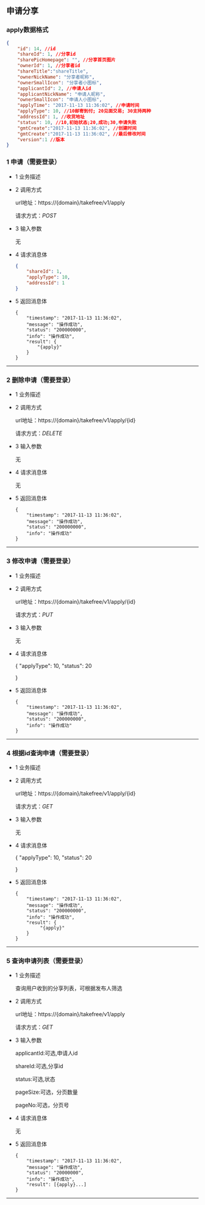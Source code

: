 ## 申请分享

### apply数据格式
```json
{
    "id": 14, //id
    "shareId": 1, //分享id
    "sharePicHomepage": "", //分享首页图片
    "ownerId": 1, //分享者id
    "shareTitle":"shareTitle",
    "ownerNickName": "分享者昵称", 
    "ownerSmallIcon": "分享者小图标", 
    "applicantId": 2, //申请人id
    "applicantNickName": "申请人昵称", 
    "ownerSmallIcon": "申请人小图标", 
    "applyTime": "2017-11-13 11:36:02", //申请时间
    "applyType": 10, //10邮寄到付; 20见面交易; 30支持两种
    "addressId": 1, //收货地址
    "status": 10, //10,初始状态;20,成功;30,申请失败
    "gmtCreate":"2017-11-13 11:36:02", //创建时间
    "gmtCreate":"2017-11-13 11:36:02", //最后修改时间
    "version":1 //版本
}
```

### 1 申请（需要登录）
* 1 业务描述

* 2 调用方式

    url地址：https://{domain}/takefree/v1/apply

    请求方式：*POST*

* 3 输入参数
    
    无

* 4 请求消息体
    ```json
    {
        "shareId": 1,
        "applyType": 10,
        "addressId": 1
    }
    ```

* 5 返回消息体
    ```
    {
        "timestamp": "2017-11-13 11:36:02",
        "message": "操作成功",
        "status": "200000000",
        "info": "操作成功",
        "result": {
            "{apply}"
        }
    }
    ```
***
### 2 删除申请（需要登录）
* 1 业务描述

* 2 调用方式

    url地址：https://{domain}/takefree/v1/apply/{id}

    请求方式：*DELETE*

* 3 输入参数
    
    无

* 4 请求消息体
    
    无

* 5 返回消息体
    ```
    {
        "timestamp": "2017-11-13 11:36:02",
        "message": "操作成功",
        "status": "200000000",
        "info": "操作成功"
    }
    ```
***
### 3 修改申请（需要登录）
* 1 业务描述

* 2 调用方式

    url地址：https://{domain}/takefree/v1/apply/{id}

    请求方式：*PUT*

* 3 输入参数
    
    无

* 4 请求消息体
    
    {
        "applyType": 10,
        "status": 20
            
    }

* 5 返回消息体
    ```
    {
        "timestamp": "2017-11-13 11:36:02",
        "message": "操作成功",
        "status": "200000000",
        "info": "操作成功"
    }
    ```
***
### 4 根据id查询申请（需要登录）
* 1 业务描述

* 2 调用方式

    url地址：https://{domain}/takefree/v1/apply/{id}

    请求方式：*GET*

* 3 输入参数
    
    无

* 4 请求消息体
    
    {
        "applyType": 10,
        "status": 20
            
    }

* 5 返回消息体
    ```
    {
        "timestamp": "2017-11-13 11:36:02",
        "message": "操作成功",
        "status": "200000000",
        "info": "操作成功",
        "result": {
             "{apply}"
        }
    }
    ```
***
### 5 查询申请列表（需要登录）
* 1 业务描述

    查询用户收到的分享列表，可根据发布人筛选

* 2 调用方式

    url地址：https://{domain}/takefree/v1/apply

    请求方式：*GET*

* 3 输入参数
    
    applicantId:可选,申请人id
    
    shareId:可选,分享id
    
    status:可选,状态
    
    pageSize:可选，分页数量
    
    pageNo:可选，分页号
    
* 4 请求消息体
    
    无

* 5 返回消息体
    ```
    {
        "timestamp": "2017-11-13 11:36:02",
        "message": "操作成功",
        "status": "20000000",
        "info": "操作成功",
        "result": [{apply}...]
    }
    ```
***
